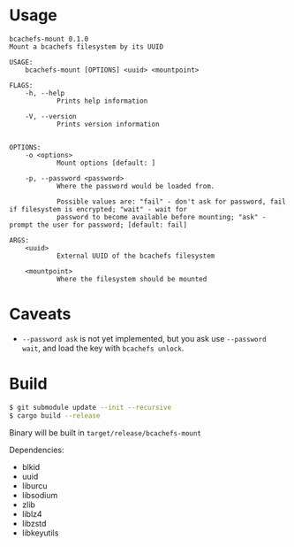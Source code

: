 Usage
=====

```
bcachefs-mount 0.1.0
Mount a bcachefs filesystem by its UUID

USAGE:
    bcachefs-mount [OPTIONS] <uuid> <mountpoint>

FLAGS:
    -h, --help       
            Prints help information

    -V, --version    
            Prints version information


OPTIONS:
    -o <options>                 
            Mount options [default: ]

    -p, --password <password>    
            Where the password would be loaded from.
            
            Possible values are: "fail" - don't ask for password, fail if filesystem is encrypted; "wait" - wait for
            password to become available before mounting; "ask" -  prompt the user for password; [default: fail]

ARGS:
    <uuid>          
            External UUID of the bcachefs filesystem

    <mountpoint>    
            Where the filesystem should be mounted
```

Caveats
=======

* `--password ask` is not yet implemented, but you ask use `--password wait`, and load the key with `bcachefs unlock`.

Build
=====

```sh
$ git submodule update --init --recursive
$ cargo build --release
```

Binary will be built in `target/release/bcachefs-mount`

Dependencies:

* blkid
* uuid
* liburcu
* libsodium
* zlib
* liblz4
* libzstd
* libkeyutils
